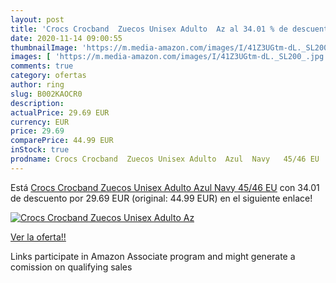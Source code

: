 ```yaml
---
layout: post
title: 'Crocs Crocband  Zuecos Unisex Adulto  Az al 34.01 % de descuento'
date: 2020-11-14 09:00:55
thumbnailImage: 'https://m.media-amazon.com/images/I/41Z3UGtm-dL._SL200_.jpg'
images: [ 'https://m.media-amazon.com/images/I/41Z3UGtm-dL._SL200_.jpg' ]
comments: true
category: ofertas
author: ring
slug: B002KAOCR0
description:
actualPrice: 29.69 EUR
currency: EUR
price: 29.69
comparePrice: 44.99 EUR
inStock: true
prodname: Crocs Crocband  Zuecos Unisex Adulto  Azul  Navy   45/46 EU
---
```


Está [Crocs Crocband  Zuecos Unisex Adulto  Azul  Navy   45/46 EU](https://www.amazon.es/dp/B002KAOCR0/?tag=tolees-21) con 34.01 de descuento por 29.69 EUR (original: 44.99 EUR) en el siguiente enlace!

[![Crocs Crocband  Zuecos Unisex Adulto  Az](https://m.media-amazon.com/images/I/41Z3UGtm-dL._SL200_.jpg)](https://www.amazon.es/dp/B002KAOCR0/?tag=tolees-21)

[Ver la oferta!!](https://www.amazon.es/dp/B002KAOCR0/?tag=tolees-21)

Links participate in Amazon Associate program and might generate a comission on qualifying sales



